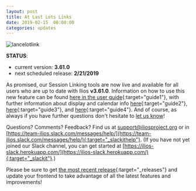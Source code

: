 ```yaml
---
layout: post
title: At Last Lots Links
date: 2019-02-15  08:00:00
categories: updates
---
```

![lancelotlink](https://gallery.mailchimp.com/845c4ebabb5b5ae7a6372c715/images/1f854374-779d-4ba4-97ee-9f8fafd298a3.jpg)

__STATUS__:
- current version: __3.61.0__
- next scheduled release: __2/21/2019__

 As promised, our Session Linking tools are now live and available for all users who are up to date with Ilios __v3.61.0__. Information on how to use this new feature can be found [here in the user guide](https://iliosproject.gitbook.io/ilios-user-guide/courses-and-sessions/sessions/independent-learning-module-ilm){:target="guide1"}, with further information about display and calendar info [here](https://iliosproject.gitbook.io/ilios-user-guide/dashboard/week-at-a-glance){:target="guide2"}, [here](https://iliosproject.gitbook.io/ilios-user-guide/dashboard/event-detail-view){:target="guide3"}, and [here](https://iliosproject.gitbook.io/ilios-user-guide/dashboard/calendar-view#pre-work-multiday-events){:target="guide4"}. And of course, as always if you have further questions don't hesitate to [let us know](mailto:support@iliosproject.org)!

Questions? Comments? Feedback? Find us at
 [support@iliosproject.org](mailto:support@iliosproject.org) or in [https://team-ilios.slack.com/messages/help/](https://team-ilios.slack.com/messages/help/){:target="_slackithelp"}.  (If you have not yet joined our Slack channel, you can get started at [https://ilios-slack.herokuapp.com/](https://ilios-slack.herokuapp.com/){:target="_slackit"}.)

Please be sure to get [the most recent release](https://www.github.com/ilios/ilios/releases/latest){:target="_releases"} and update your frontend to take advantage of all the latest features and improvements!
